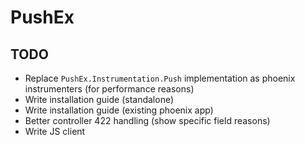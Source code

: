 # PushEx

## TODO

- Replace `PushEx.Instrumentation.Push` implementation as phoenix instrumenters (for performance reasons)
- Write installation guide (standalone)
- Write installation guide (existing phoenix app)
- Better controller 422 handling (show specific field reasons)
- Write JS client
